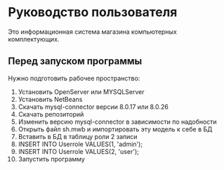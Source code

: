 # Руководство пользователя
Это информационная система магазина компьютерных комплектующих.

## Перед запуском программы
Нужно подготовить рабочее пространство:

1. Установить OpenServer или MYSQLServer
2. Установить NetBeans 
3. Скачать mysql-connector версии 8.0.17 или 8.0.26
4. Скачать репозиторий
5. Изменить версию mysql-connector в зависимости по надобности
6. Открыть файл sh.mwb и импортировать эту модель к себе в БД
7. Вставить в БД в таблицу роли 2 записи
8. INSERT INTO Userrole VALUES(1, 'admin');
9. INSERT INTO Userrole VALUES(2, 'user');
10. Запустить программу
